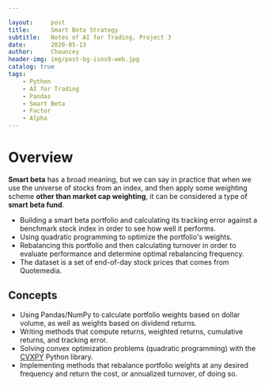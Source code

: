 ```yaml
---

layout:     post
title:      Smart Beta Strategy
subtitle:   Notes of AI for Trading, Project 3
date:       2020-05-13
author:     Chauncey
header-img: img/post-bg-isos9-web.jpg
catalog: true
tags:
    - Python
    - AI for Trading
    - Pandas
    - Smart Beta
    - Factor
    - Alpha
---
```


# Overview

**Smart beta** has a broad meaning, but we can say in practice that when we use the universe of stocks from an index, and then apply some weighting scheme **other than market cap weighting**, it can be considered a type of **smart beta fund**.

- Building a smart beta portfolio and calculating its tracking error against a benchmark stock index in order to see how well it performs.
- Using quadratic programming to optimize the portfolio's weights.
- Rebalancing this portfolio and then calculating turnover in order to evaluate performance and determine optimal rebalancing frequency.
- The dataset is a set of end-of-day stock prices that comes from Quotemedia.



## Concepts

- Using Pandas/NumPy to calculate portfolio weights based on dollar volume, as well as weights based on dividend returns.
- Writing methods that compute returns, weighted returns, cumulative returns, and tracking error.
- Solving convex optimization problems (quadratic programming) with the [CVXPY](http://www.cvxpy.org/) Python library.
- Implementing methods that rebalance portfolio weights at any desired frequency and return the cost, or annualized turnover, of doing so.











